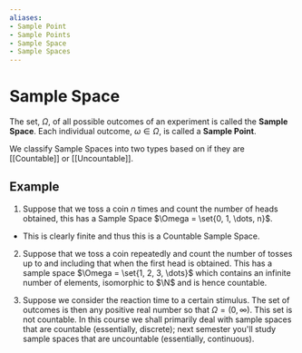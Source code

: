 ```yaml
---
aliases:
- Sample Point
- Sample Points
- Sample Space
- Sample Spaces
---
```


# Sample Space

The set, $\Omega$, of all possible outcomes of an experiment is called the **Sample Space**. Each individual outcome, $\omega \in \Omega$, is called a **Sample Point**. 

We classify Sample Spaces into two types based on if they are [[Countable]] or [[Uncountable]].

## Example

1. Suppose that we toss a coin $n$ times and count the number of heads obtained, this has a Sample Space $\Omega = \set{0, 1, \dots, n}$.
 - This is clearly finite and thus this is a Countable Sample Space.

2. Suppose that we toss a coin repeatedly and count the number of tosses up to and including that when the first head is obtained. This has a sample space $\Omega = \set{1, 2, 3, \dots}$ which contains an infinite number of elements, isomorphic to $\N$ and is hence countable.

3. Suppose we consider the reaction time to a certain stimulus. The set of outcomes is then any positive real number so that $\Omega=(0, \infty)$. This set is not countable. In this course we shall primarily deal with sample spaces that are countable (essentially, discrete); next semester you'll study sample spaces that are uncountable (essentially, continuous).